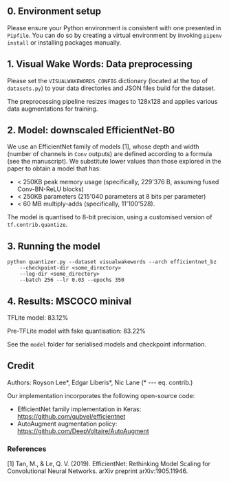 ## 0. Environment setup
Please ensure your Python environment is consistent with one presented in `Pipfile`. You can do so by creating a virtual environment by invoking `pipenv install` or installing packages manually.

## 1. Visual Wake Words: Data preprocessing
Please set the `VISUALWAKEWORDS_CONFIG` dictionary (located at the top of `datasets.py`) to your data directories and 
JSON files build for the dataset. 

The preprocessing pipeline resizes images to 128x128 and applies various data augmentations for training. 

## 2. Model: downscaled EfficientNet-B0
We use an EfficientNet family of models [1], whose depth and width (number of channels in `Conv` outputs) are defined according to a formula (see the manuscript). We substitute lower values than those explored in the paper to obtain a model that has:
 * < 250KB peak memory usage (specifically, 229'376 B, assuming fused Conv-BN-ReLU blocks)
 * < 250KB parameters (215'040 parameters at 8 bits per parameter)
 * < 60 MB multiply-adds (specifically, 11'100'528).

The model is quantised to 8-bit precision, using a customised version of `tf.contrib.quantize`. 

## 3. Running the model
```
python quantizer.py --dataset visualwakewords --arch efficientnet_bz 
    --checkpoint-dir <some_directory> 
    --log-dir <some_directory> 
    --batch 256 --lr 0.03 --epochs 350
```

## 4. Results: MSCOCO minival

TFLite model: 83.12%

Pre-TFLite model with fake quantisation: 83.22%

See the `model` folder for serialised models and checkpoint information.

## Credit
Authors: Royson Lee*, Edgar Liberis*, Nic Lane (* --- eq. contrib.)

Our implementation incorporates the following open-source code:
* EfficientNet family implementation in Keras: https://github.com/qubvel/efficientnet
* AutoAugment augmentation policy: https://github.com/DeepVoltaire/AutoAugment

### References
[1] Tan, M., & Le, Q. V. (2019). EfficientNet: Rethinking Model Scaling for Convolutional Neural Networks. arXiv preprint arXiv:1905.11946.
